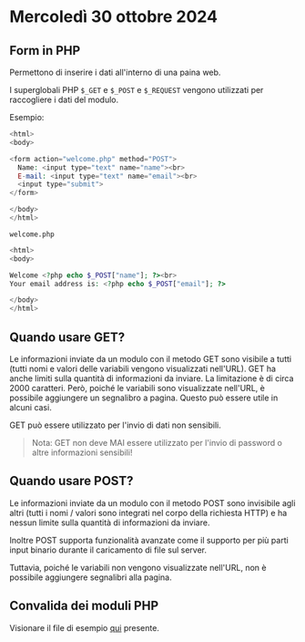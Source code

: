 # Mercoledì 30 ottobre 2024

## Form in PHP

Permettono di inserire i dati all'interno di una paina web.

I superglobali PHP `$_GET` e `$_POST` e `$_REQUEST` vengono utilizzati per raccogliere i dati del modulo.

Esempio:
```php
<html>
<body>

<form action="welcome.php" method="POST">
  Name: <input type="text" name="name"><br>
  E-mail: <input type="text" name="email"><br>
  <input type="submit">
</form>

</body>
</html>
```

`welcome.php`
```php
<html>
<body>

Welcome <?php echo $_POST["name"]; ?><br>
Your email address is: <?php echo $_POST["email"]; ?>

</body>
</html>
```

## Quando usare GET?
Le informazioni inviate da un modulo con il metodo GET sono visibile a tutti (tutti nomi e valori delle variabili vengono visualizzati nell'URL). GET ha anche limiti sulla quantità di informazioni da inviare. La limitazione è di circa 2000 caratteri. Però, poiché le variabili sono visualizzate nell'URL, è possibile aggiungere un segnalibro a pagina. Questo può essere utile in alcuni casi.

GET può essere utilizzato per l'invio di dati non sensibili.

> Nota: GET non deve MAI essere utilizzato per l'invio di password o altre informazioni sensibili!

## Quando usare POST?

Le informazioni inviate da un modulo con il metodo POST sono invisibile agli altri (tutti i nomi / valori sono integrati nel corpo della richiesta HTTP) e ha nessun limite sulla quantità di informazioni da inviare.

Inoltre POST supporta funzionalità avanzate come il supporto per più parti input binario durante il caricamento di file sul server.

Tuttavia, poiché le variabili non vengono visualizzate nell'URL, non è possibile aggiungere segnalibri alla pagina.

## Convalida dei moduli PHP

Visionare il file di esempio [qui](https://github.com/giuliopedicone02/Web-Service-Oriented-System/blob/main/Esercizi/2024-10-30/validate_form.php) presente.